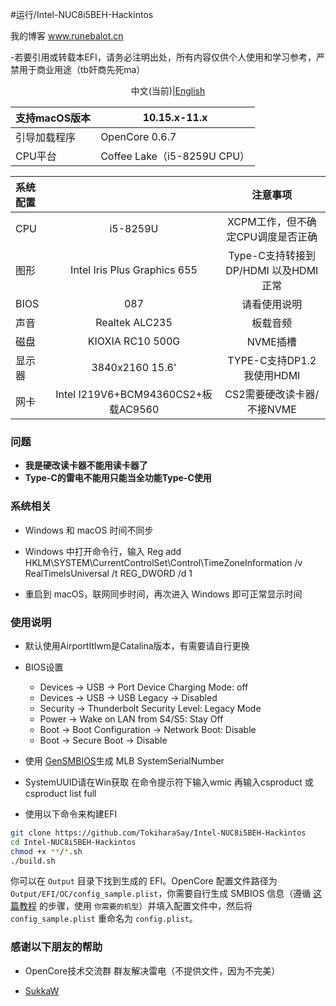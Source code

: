 #运行/Intel-NUC8i5BEH-Hackintos

我的博客  www.runebalot.cn

-若要引用或转载本EFI，请务必注明出处，所有内容仅供个人使用和学习参考，严禁用于商业用途（tb奸商先死ma）

<p><center>中文(当前)|<a href="https://github.com/TokiharaSay/Intel-NUC8i5BEH-Hackintos/edit/main/README.md">English</a></center></p>

|支持macOS版本| 10.15.x-11.x|
|:-|-|
|引导加载程序| OpenCore 0.6.7|
|CPU平台| Coffee Lake（i5-8259U CPU）|

|系统配置| |注意事项|
|:-|:-:|:-:|
|CPU | i5-8259U  | XCPM工作，但不确定CPU调度是否正确|
|图形| Intel Iris Plus Graphics 655 | Type-C支持转接到DP/HDMI 以及HDMI正常|
|BIOS | 087 |请看使用说明|
|声音| Realtek ALC235 |板载音频|
|磁盘| KIOXIA RC10 500G| NVME插槽|
|显示器|3840x2160 15.6'| TYPE-C支持DP1.2 我使用HDMI |
|网卡| Intel I219V6+BCM94360CS2+板载AC9560 |CS2需要硬改读卡器/不接NVME |
### 问题
* __我是硬改读卡器不能用读卡器了__
* __Type-C的雷电不能用只能当全功能Type-C使用__

### 系统相关
- Windows 和 macOS 时间不同步

- Windows 中打开命令行，输入 Reg add HKLM\SYSTEM\CurrentControlSet\Control\TimeZoneInformation /v RealTimeIsUniversal /t REG_DWORD /d 1

- 重启到 macOS，联网同步时间，再次进入 Windows 即可正常显示时间

### 使用说明
- 默认使用AirportItlwm是Catalina版本，有需要请自行更换

- BIOS设置
  - Devices -> USB -> Port Device Charging Mode: off
  - Devices -> USB -> USB Legacy -> Disabled
  - Security -> Thunderbolt Security Level: Legacy Mode
  - Power -> Wake on LAN from S4/S5: Stay Off
  - Boot -> Boot Configuration -> Network Boot: Disable
  - Boot -> Secure Boot -> Disable

- 使用 [GenSMBIOS](https://github.com/corpnewt/GenSMBIOS)生成 MLB SystemSerialNumber

- SystemUUID请在Win获取 在命令提示符下输入wmic 再输入csproduct 或 csproduct list full

- 使用以下命令来构建EFI
```bash
git clone https://github.com/TokiharaSay/Intel-NUC8i5BEH-Hackintos
cd Intel-NUC8i5BEH-Hackintos
chmod +x **/*.sh
./build.sh
```
你可以在 `Output` 目录下找到生成的 EFI。OpenCore 配置文件路径为 `Output/EFI/OC/config_sample.plist`，你需要自行生成 SMBIOS 信息（遵循 [这篇教程](https://dortania.github.io/OpenCore-Post-Install/universal/iservices.html) 的步骤，使用 `你需要的机型`）并填入配置文件中，然后将 `config_sample.plist` 重命名为 `config.plist`。

### 感谢以下朋友的帮助

- OpenCore技术交流群 群友解决雷电（不提供文件，因为不完美）

- [SukkaW](https://github.com/SukkaW)


